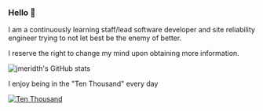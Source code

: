 ### Hello 👋

I am a continuously learning staff/lead software developer and site reliability engineer trying to not let best be the enemy of better.

I reserve the right to change my mind upon obtaining more information.

![jmeridth's GitHub stats](https://github-readme-stats.vercel.app/api?username=jmeridth&count_private=true)

I enjoy being in the "Ten Thousand" every day

[![Ten Thousand](https://imgs.xkcd.com/comics/ten_thousand.png)](https://xkcd.com/1053/)
